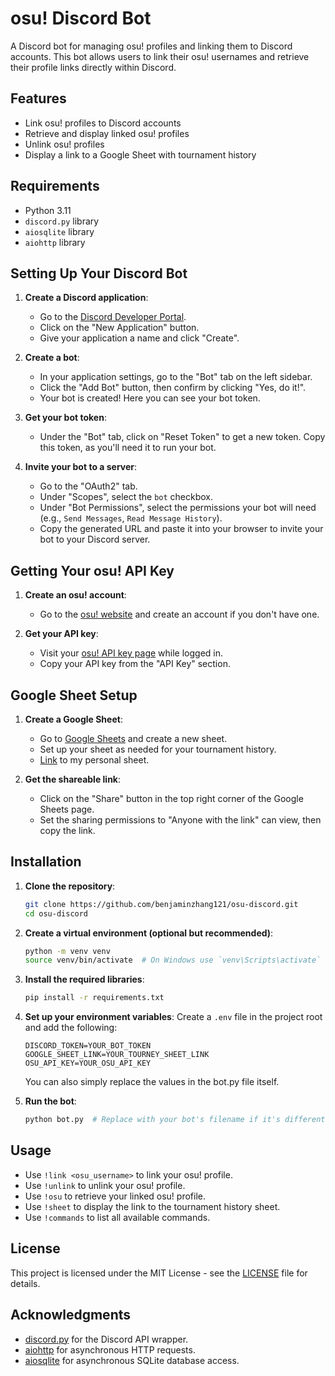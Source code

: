 # osu! Discord Bot

A Discord bot for managing osu! profiles and linking them to Discord accounts. This bot allows users to link their osu! usernames and retrieve their profile links directly within Discord.

## Features

- Link osu! profiles to Discord accounts
- Retrieve and display linked osu! profiles
- Unlink osu! profiles
- Display a link to a Google Sheet with tournament history

## Requirements

- Python 3.11
- `discord.py` library
- `aiosqlite` library
- `aiohttp` library

## Setting Up Your Discord Bot

1. **Create a Discord application**:
   - Go to the [Discord Developer Portal](https://discord.com/developers/applications).
   - Click on the "New Application" button.
   - Give your application a name and click "Create".

2. **Create a bot**:
   - In your application settings, go to the "Bot" tab on the left sidebar.
   - Click the "Add Bot" button, then confirm by clicking "Yes, do it!".
   - Your bot is created! Here you can see your bot token.

3. **Get your bot token**:
   - Under the "Bot" tab, click on "Reset Token" to get a new token. Copy this token, as you'll need it to run your bot.

4. **Invite your bot to a server**:
   - Go to the "OAuth2" tab.
   - Under "Scopes", select the `bot` checkbox.
   - Under "Bot Permissions", select the permissions your bot will need (e.g., `Send Messages`, `Read Message History`).
   - Copy the generated URL and paste it into your browser to invite your bot to your Discord server.

## Getting Your osu! API Key

1. **Create an osu! account**:
   - Go to the [osu! website](https://osu.ppy.sh/) and create an account if you don't have one.

2. **Get your API key**:
   - Visit your [osu! API key page](https://osu.ppy.sh/home/account/edit) while logged in.
   - Copy your API key from the "API Key" section.

## Google Sheet Setup

1. **Create a Google Sheet**:
   - Go to [Google Sheets](https://sheets.google.com) and create a new sheet.
   - Set up your sheet as needed for your tournament history.
   - [Link](https://docs.google.com/spreadsheets/d/1hlngeWJaxbcC499_V0Yo2mcit6aaMAGq7Vcnq0dc4Lk/edit?usp=sharing) to my personal sheet.

2. **Get the shareable link**:
   - Click on the "Share" button in the top right corner of the Google Sheets page.
   - Set the sharing permissions to "Anyone with the link" can view, then copy the link.

## Installation

1. **Clone the repository**:
   ```bash
   git clone https://github.com/benjaminzhang121/osu-discord.git
   cd osu-discord
   ```

2. **Create a virtual environment (optional but recommended)**:
   ```bash
   python -m venv venv
   source venv/bin/activate  # On Windows use `venv\Scripts\activate`
   ```

3. **Install the required libraries**:
   ```bash
   pip install -r requirements.txt
   ```

4. **Set up your environment variables**:
   Create a `.env` file in the project root and add the following:
   ```plaintext
   DISCORD_TOKEN=YOUR_BOT_TOKEN
   GOOGLE_SHEET_LINK=YOUR_TOURNEY_SHEET_LINK
   OSU_API_KEY=YOUR_OSU_API_KEY
   ```
   You can also simply replace the values in the bot.py file itself.

5. **Run the bot**:
   ```bash
   python bot.py  # Replace with your bot's filename if it's different
   ```

## Usage

- Use `!link <osu_username>` to link your osu! profile.
- Use `!unlink` to unlink your osu! profile.
- Use `!osu` to retrieve your linked osu! profile.
- Use `!sheet` to display the link to the tournament history sheet.
- Use `!commands` to list all available commands.

## License

This project is licensed under the MIT License - see the [LICENSE](LICENSE) file for details.

## Acknowledgments

- [discord.py](https://discordpy.readthedocs.io/en/stable/) for the Discord API wrapper.
- [aiohttp](https://docs.aiohttp.org/en/stable/) for asynchronous HTTP requests.
- [aiosqlite](https://aiosqlite.omnilib.dev/en/latest/) for asynchronous SQLite database access.
